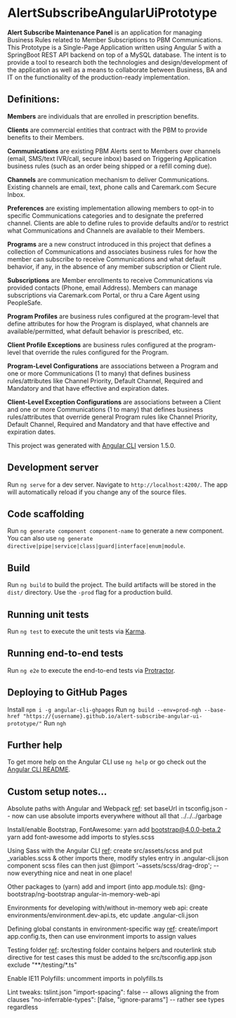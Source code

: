 # AlertSubscribeAngularUiPrototype

**Alert Subscribe Maintenance Panel** is an application for managing Business Rules related to Member Subscriptions to PBM Communications.
This Prototype is a Single-Page Application written using Angular 5 with a SpringBoot REST API backend on top of a MySQL database.  The intent is to provide a tool to research both the technologies and design/development of the application as well as a means to collaborate between Business, BA and IT on the functionality of the production-ready implementation.

## Definitions:
**Members** are individuals that are enrolled in prescription benefits.

**Clients** are commercial entities that contract with the PBM to provide benefits to their Members.

**Communications** are existing PBM Alerts sent to Members over channels (email, SMS/text IVR/call, secure inbox) based on Triggering Application business rules (such as an order being shipped or a refill coming due).

**Channels** are communication mechanism to deliver Communications.  Existing channels are email, text, phone calls and Caremark.com Secure Inbox.

**Preferences** are existing implementation allowing members to opt-in to specific Communications categories and to designate the preferred channel.  Clients are able to define rules to provide defaults and/or to restrict what Communications and Channels are available to their Members.

**Programs** are a new construct introduced in this project that defines a collection of Communications and associates business rules for how the member can subscribe to receive Communications and what default behavior, if any, in the absence of any member subscription or Client rule.

**Subscriptions** are Member enrollments to receive Communications via provided contacts (Phone, email Address).  Members can manage subscriptions via Caremark.com Portal, or thru a Care Agent using PeopleSafe. 

**Program Profiles** are business rules configured at the program-level that define attributes for how the Program is displayed, what channels are available/permitted, what default behavior is prescribed, etc.

**Client Profile Exceptions** are business rules configured at the program-level that override the rules configured for the Program.

**Program-Level Configurations** are associations between a Program and one or more Communications (1 to many) that defines business rules/attributes like Channel Priority, Default Channel, Required and Mandatory and that have effective and expiration dates.  

**Client-Level Exception Configurations** are associations between a Client and one or more Communications (1 to many) that defines business rules/attributes that override general Program rules like Channel Priority, Default Channel, Required and Mandatory and that have effective and expiration dates.  


This project was generated with [Angular CLI](https://github.com/angular/angular-cli) version 1.5.0.

## Development server

Run `ng serve` for a dev server. Navigate to `http://localhost:4200/`. The app will automatically reload if you change any of the source files.

## Code scaffolding

Run `ng generate component component-name` to generate a new component. You can also use `ng generate directive|pipe|service|class|guard|interface|enum|module`.

## Build

Run `ng build` to build the project. The build artifacts will be stored in the `dist/` directory. Use the `-prod` flag for a production build.

## Running unit tests

Run `ng test` to execute the unit tests via [Karma](https://karma-runner.github.io).

## Running end-to-end tests

Run `ng e2e` to execute the end-to-end tests via [Protractor](http://www.protractortest.org/).

## Deploying to GitHub Pages

Install `npm i -g angular-cli-ghpages` 
Run `ng build --env=prod-ngh --base-href "https://{username}.github.io/alert-subscribe-angular-ui-prototype/"`
Run `ngh`

## Further help

To get more help on the Angular CLI use `ng help` or go check out the [Angular CLI README](https://github.com/angular/angular-cli/blob/master/README.md).

## Custom setup notes...

Absolute paths with Angular and Webpack [ref](https://psamsotha.github.io/angular/2017/03/18/angular-webpack-absolute-paths.html): set baseUrl in tsconfig.json
-- now can use absolute imports everywhere without all that ../../../garbage

Install/enable Bootstrap, FontAwesome: 
yarn add bootstrap@4.0.0-beta.2
yarn add font-awesome
add imports to styles.scss

Using Sass with the Angular CLI [ref](https://scotch.io/tutorials/using-sass-with-the-angular-cli): create src/assets/scss and put _variables.scss & other imports there, modify styles entry in .angular-cli.json
component scss files can then just @import '~assets/scss/drag-drop'; 
-- now everything nice and neat in one place!

Other packages to (yarn) add and import (into app.module.ts):
@ng-bootstrap/ng-bootstrap
angular-in-memory-web-api

Environments for developing with/without in-memory web api:
create environments/environment.dev-api.ts, etc
update .angular-cli.json

Defining global constants in environment-specific way [ref](https://stackoverflow.com/questions/34986922/define-global-constants-in-angular-2/40287063#40287063):
create/import app.config.ts, then can use environment imports to assign values

Testing folder [ref](https://angular.io/guide/testing#stubbing-the-routerlink): src/testing folder contains helpers and routerlink stub directive for test cases
this must be added to the src/tsconfig.app.json exclude "**/testing/*.ts"

Enable IE11 Polyfills: uncomment imports in polyfills.ts

Lint tweaks: tslint.json
"import-spacing": false -- allows aligning the from clauses
"no-inferrable-types": [false, "ignore-params"] -- rather see types regardless
